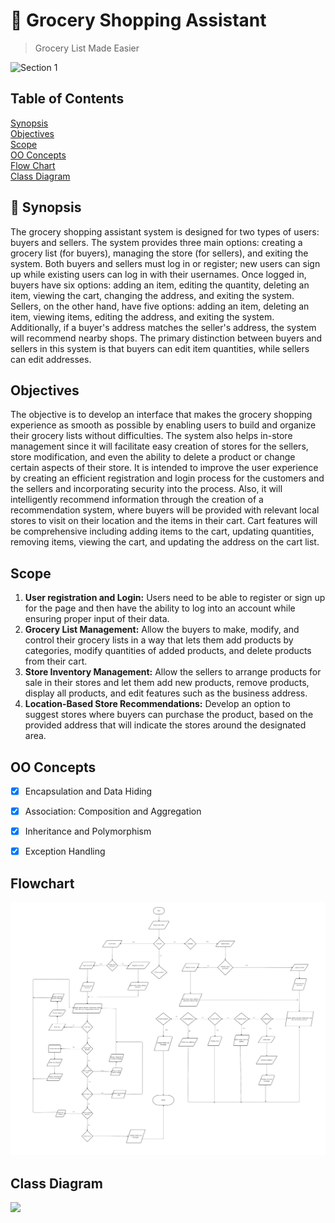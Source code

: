 # 🛒 Grocery Shopping Assistant
> Grocery List Made Easier

<img alt="Section 1" src="https://github.com/jjn7702/SECJ2154-OOP/blob/main/Submission/sec04_23242/Group2/Images/3PJuT8.gif">

## Table of Contents
[Synopsis](#synopsis)           
[Objectives](#objectives)            
[Scope](#scope)  
[OO Concepts](#oo-concepts)  
[Flow Chart](#flowchart)    
[Class Diagram](#class-diagram)    

## 📝 Synopsis 
The grocery shopping assistant system is designed for two types of users: buyers and sellers. The system provides three main options: creating a grocery list (for buyers), managing the store (for sellers), and exiting the system. Both buyers and sellers must log in or register; new users can sign up while existing users can log in with their usernames. Once logged in, buyers have six options: adding an item, editing the quantity, deleting an item, viewing the cart, changing the address, and exiting the system. Sellers, on the other hand, have five options: adding an item, deleting an item, viewing items, editing the address, and exiting the system. Additionally, if a buyer's address matches the seller's address, the system will recommend nearby shops. The primary distinction between buyers and sellers in this system is that buyers can edit item quantities, while sellers can edit addresses.


##  Objectives 
The objective is to develop an interface that makes the grocery shopping experience as smooth as possible by enabling users to build and organize their grocery lists without difficulties. The system also helps in-store management since it will facilitate easy creation of stores for the sellers, store modification, and even the ability to delete a product or change certain aspects of their store. It is intended to improve the user experience by creating an efficient registration and login process for the customers and the sellers and incorporating security into the process. Also, it will intelligently recommend information through the creation of a recommendation system, where buyers will be provided with relevant local stores to visit on their location and the items in their cart. Cart features will be comprehensive including adding items to the cart, updating quantities, removing items, viewing the cart, and updating the address on the cart list.


##  Scope 
1. **User registration and Login:**
Users need to be able to register or sign up for the page and then have the ability to log into an account while ensuring proper input of their data.
2.  **Grocery List Management:**
Allow the buyers to make, modify, and control their grocery lists in a way that lets them add products by categories, modify quantities of added products, and delete products from their cart.
3. **Store Inventory Management:**
Allow the sellers to arrange products for sale in their stores and let them add new products, remove products, display all products, and edit features such as the business address.
4.  **Location-Based Store Recommendations:**
Develop an option to suggest stores where buyers can purchase the product, based on the provided address that will indicate the stores around the designated area.

## OO Concepts
- [x] Encapsulation and Data Hiding  
- [x] Association: Composition and Aggregation
- [x] Inheritance and Polymorphism
- [x] Exception Handling


## Flowchart 
![](Submission/sec04_23242/Group2/Image/WorkflowOOP.png)

##  Class Diagram
![](https://github.com/jjn7702/SECJ2154-OOP/blob/main/Submission/sec04_23242/Group2/Images/OOP%20UML%20Diagram.jpg)


